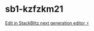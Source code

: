 # sb1-kzfzkm21

[Edit in StackBlitz next generation editor ⚡️](https://stackblitz.com/~/github.com/johnrobert-oli/sb1-kzfzkm21)